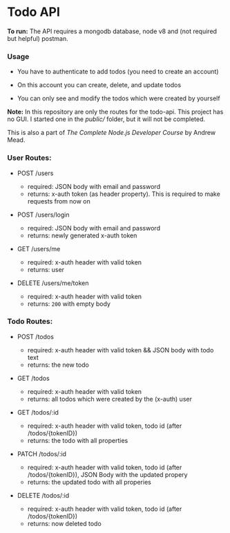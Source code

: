 # Todo API

**To run:** The API requires a mongodb database, node v8 and (not required but helpful) postman.

### Usage

 * You have to authenticate to add todos (you need to create an account)

 * On this account you can create, delete, and update todos

 * You can only see and modify the todos which were created by yourself
 
**Note:** In this repository are only the routes for the todo-api. This project has no GUI. I started one in the _public/_ folder, but it will not be completed.

This is also a part of _The Complete Node.js Developer Course_ by Andrew Mead.

### User Routes:
 * POST /users
   * required: JSON body with email and password
   * returns: x-auth token (as header property). This is required to make requests from now on

 * POST /users/login
   * required: JSON body with email and password
   * returns: newly generated x-auth token
   
 * GET /users/me
   * required: x-auth header with valid token
   * returns: user
   
 * DELETE /users/me/token
   * required: x-auth header with valid token
   * returns: ``200`` with empty body
 
 ### Todo Routes:
 
 * POST /todos
   * required: x-auth header with valid token && JSON body with todo text
   * returns: the new todo
 
 * GET /todos
   * required: x-auth header with valid token
   * returns: all todos which were created by the (x-auth) user
   
 * GET /todos/:id
   * required: x-auth header with valid token, todo id (after /todos/{tokenID})
   * returns: the todo with all properties
   
 * PATCH /todos/:id
   * required: x-auth header with valid token, todo id (after /todos/{tokenID}), JSON Body with the updated propery
   * returns: the updated todo with all properies
   
 * DELETE /todos/:id
   * required: x-auth header with valid token, todo id (after /todos/{tokenID})
   * returns: now deleted todo
